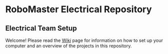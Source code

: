 # RoboMaster Electrical Repository

## Electrical Team Setup 

Welcome!
Please read the [Wiki]( https://github.com/ut-ras/robomaster_hardware/wiki) page for information on how to set up your computer and an overview of the projects in this repository.

